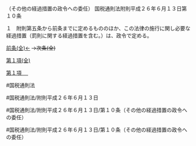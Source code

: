 （その他の経過措置の政令への委任）
国税通則法附則平成２６年６月１３日第１０条

１　附則第五条から前条までに定めるもののほか、この法律の施行に関し必要な経過措置（罰則に関する経過措置を含む。）は、政令で定める。

[前条(全)←](国税通則法＿＿＿＿附則平成２６年６月１３日第９条_.md)  ~~→次条(全)~~

[第１項(全)](国税通則法＿＿＿＿附則平成２６年６月１３日第１０条第１項_.md)  

[第１項 　 ](国税通則法＿＿＿＿附則平成２６年６月１３日第１０条第１項.md)  

#国税通則法

#国税通則法/附則平成２６年６月１３日

#国税通則法/附則平成２６年６月１３日/第１０条（その他の経過措置の政令への委任）

#国税通則法/附則平成２６年６月１３日/第１０条（その他の経過措置の政令への委任）

